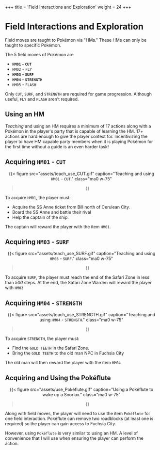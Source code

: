 +++
title = 'Field Interactions and Exploration'
weight = 24
+++

# Field Interactions and Exploration

Field moves are taught to Pokémon via "HMs." These HMs can only be taught to specific Pokémon.

The 5 field moves of Pokémon are

- **`HM01` - `CUT`**  
- `HM02` - `FLY`  
- **`HM03` - `SURF`**  
- **`HM04` - `STRENGTH`**  
- `HM05` - `FLASH`

Only `CUT`, `SURF`, and `STRENGTH` are required for game progression. Although useful, `FLY` and `FLASH` aren’t required. 

## Using an HM
*Teaching* and using an HM requires a minimum of 17 actions along with a Pokémon in the player's party that is capable of learning the HM. 17+ actions are hard enough to give the player context for. Incentivizing the player to have HM capable party members when it is playing Pokémon for the first time without a guide is an even harder task!

## Acquiring `HM01` - `CUT`

<div style="text-align: center;">

{{< figure
  src="assets/teach_use_CUT.gif"
  caption="Teaching and using `HM01` - `CUT`."
  class="ma0 w-75"
>}}

</div>

To acquire `HM01`, the player must: 

- Acquire the SS Anne ticket from Bill north of Cerulean City. 
- Board the SS Anne and battle their rival
- Help the captain of the ship. 

The captain will reward the player with the item `HM01`.

## Acquiring `HM03` - `SURF`

<div style="text-align: center;">

{{< figure
  src="assets/teach_use_SURF.gif"
  caption="Teaching and using `HM03` - `SURF`."
  class="ma0 w-75"
>}}

</div>

To acquire `SURF`, the player must reach the end of the Safari Zone in less than *500* steps. At the end, the Safari Zone Warden will reward the player with `HM03`

## Acquiring `HM04` - `STRENGTH`

<div style="text-align: center;">

{{< figure
  src="assets/teach_use_STRENGTH.gif"
  caption="Teaching and using `HM04` - `STRENGTH`."
  class="ma0 w-75"
>}}

</div>

To acquire `STRENGTH`, the player must:

- Find the `GOLD TEETH` in the Safari Zone.
- Bring the `GOLD TEETH` to the old man NPC in Fuchsia City

The old man will then reward the player with the item `HM04`


## Acquiring and Using the Pokéflute

<div style="text-align: center;">

{{< figure
  src="assets/use_Pokéflute.gif"
  caption="Using a Pokéflute to wake up a Snorlax."
  class="ma0 w-75"
>}}

</div>

Along with field moves, the player will need to use the item `Pokéflute` for one field interaction. Pokéflute can remove two roadblocks (at least one is required) so the player can gain access to Fuchsia City. 

However, using `Pokéflute` is very similar to using an HM. A level of convenience that I will use when ensuring the player can perform the action.